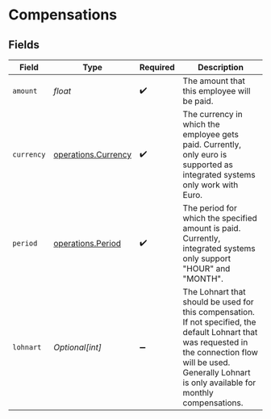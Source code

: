 # Compensations


## Fields

| Field                                                                                                                                                                                                               | Type                                                                                                                                                                                                                | Required                                                                                                                                                                                                            | Description                                                                                                                                                                                                         |
| ------------------------------------------------------------------------------------------------------------------------------------------------------------------------------------------------------------------- | ------------------------------------------------------------------------------------------------------------------------------------------------------------------------------------------------------------------- | ------------------------------------------------------------------------------------------------------------------------------------------------------------------------------------------------------------------- | ------------------------------------------------------------------------------------------------------------------------------------------------------------------------------------------------------------------- |
| `amount`                                                                                                                                                                                                            | *float*                                                                                                                                                                                                             | :heavy_check_mark:                                                                                                                                                                                                  | The amount that this employee will be paid.                                                                                                                                                                         |
| `currency`                                                                                                                                                                                                          | [operations.Currency](../../models/operations/currency.md)                                                                                                                                                          | :heavy_check_mark:                                                                                                                                                                                                  | The currency in which the employee gets paid. Currently, only euro is supported as integrated systems only work with Euro.                                                                                          |
| `period`                                                                                                                                                                                                            | [operations.Period](../../models/operations/period.md)                                                                                                                                                              | :heavy_check_mark:                                                                                                                                                                                                  | The period for which the specified amount is paid. Currently, integrated systems only support "HOUR" and "MONTH".                                                                                                   |
| `lohnart`                                                                                                                                                                                                           | *Optional[int]*                                                                                                                                                                                                     | :heavy_minus_sign:                                                                                                                                                                                                  | The Lohnart that should be used for this compensation. If not specified, the default Lohnart that was requested in the connection flow will be used. Generally Lohnart is only available for monthly compensations. |